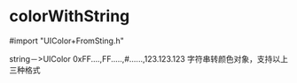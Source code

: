# colorWithString

#import "UIColor+FromSting.h"

string－>UIColor     0xFF....,FF.....,#......,123.123.123 字符串转颜色对象，支持以上三种格式


